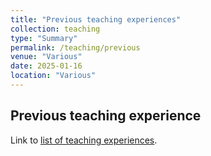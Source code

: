 ```yaml
---
title: "Previous teaching experiences"
collection: teaching
type: "Summary"
permalink: /teaching/previous
venue: "Various"
date: 2025-01-16
location: "Various"
---
```


## Previous teaching experience

<div class="wordwrap">Link to <a href="https://stephandoc.github.io/files/teaching.pdf">list of teaching experiences</a>. </div>

